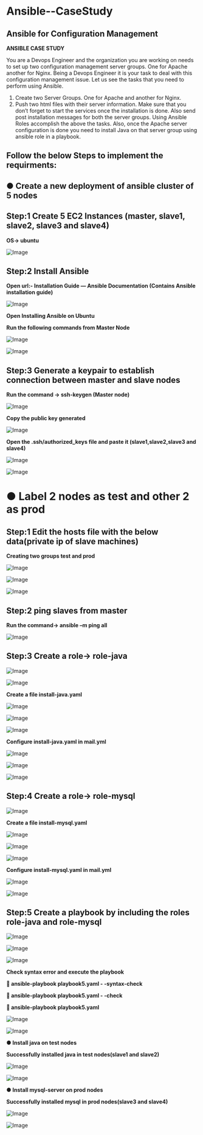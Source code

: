 # Ansible--CaseStudy
## **Ansible for Configuration Management**

**ANSIBLE CASE STUDY** 

You are a Devops Engineer and the organization you are working on needs to set up two configuration management server groups. One for Apache another for Nginx. Being a Devops Engineer it is your task to deal with this configuration management issue. 
Let us see the tasks that you need to perform using Ansible. 
1. Create two Server Groups. One for Apache and another for Nginx.
2. Push two html files with their server information. 
Make sure that you don’t forget to start the services once the installation is done. Also send post installation messages for both the server groups. 
Using Ansible Roles accomplish the above the tasks. 
Also, once the Apache server configuration is done you need to install Java on that server group using ansible role in a playbook.

## **Follow the below Steps to implement the requirments:**

## ● Create a new deployment of ansible cluster of 5 nodes

## **Step:1** Create 5 EC2 Instances (master, slave1, slave2, slave3 and slave4)

**OS-> ubuntu**

![Image](https://github.com/user-attachments/assets/1e89c91c-43a4-4a42-8484-e9f06af22879)

## **Step:2** Install Ansible

**Open url:-  Installation Guide — Ansible Documentation (Contains Ansible installation guide)**

![Image](https://github.com/user-attachments/assets/16cce222-8dd1-4e4a-b2fa-b0b2af365862)

**Open Installing Ansible on Ubuntu**

**Run the following commands from Master Node**

![Image](https://github.com/user-attachments/assets/b2de6797-1e5e-4923-a34e-c861d50dfd49)

![Image](https://github.com/user-attachments/assets/584ae900-f2f6-4df6-8f30-145e63f1b75e)

## **Step:3** Generate a keypair to establish connection between master and slave nodes

**Run the command -> ssh-keygen (Master node)**

![Image](https://github.com/user-attachments/assets/bc985f08-3640-4db5-bcce-88f69dddb09f)

**Copy the public key generated**

![Image](https://github.com/user-attachments/assets/4ed7d878-a663-4462-a674-0c95d6a999c4)

**Open the .ssh/authorized_keys file and paste it (slave1,slave2,slave3 and slave4)**

![Image](https://github.com/user-attachments/assets/6459264b-9c7b-4c51-a4e4-25e98b4aee46)

![Image](https://github.com/user-attachments/assets/1b07be9e-75e6-451d-9487-05be2c6324ec)

# ● Label 2 nodes as test and other 2 as prod

## **Step:1** Edit the hosts file with the below data(private ip of slave machines)

**Creating two groups test and prod**

![Image](https://github.com/user-attachments/assets/9b4762fb-06da-4862-a1e4-3d185b6136b4)

![Image](https://github.com/user-attachments/assets/9812ac0b-094c-47f2-a29c-670a7339e048)

![Image](https://github.com/user-attachments/assets/606ba76f-0cbc-4219-a1a2-ee4efe0a6fe7)

## **Step:2** ping slaves from master

**Run the command-> ansible –m ping all**

![Image](https://github.com/user-attachments/assets/bccb2464-b733-4781-b9ae-963e9d1e6663)

## **Step:3** Create a role-> role-java 

![Image](https://github.com/user-attachments/assets/cdd9befa-357a-44c9-a778-c09b33fe057c)

![Image](https://github.com/user-attachments/assets/76cf0f30-a4b2-401a-8b0e-7d0529979a19)

**Create a file install-java.yaml**

![Image](https://github.com/user-attachments/assets/1cf29588-ae36-41bf-9c9b-7ef354ca9981)

![Image](https://github.com/user-attachments/assets/bdf895a1-2771-4d44-8b04-655aec0b15ee)

![Image](https://github.com/user-attachments/assets/ac182390-a5ca-4220-8842-50eeb5eb32b5)

**Configure install-java.yaml in mail.yml**

![Image](https://github.com/user-attachments/assets/64fd6d37-cd9a-4b11-a645-f671a1fab542)

![Image](https://github.com/user-attachments/assets/f77aeddc-1155-4690-bc1e-20d134e43425)

![Image](https://github.com/user-attachments/assets/ee232dd8-b922-4f91-bc6e-10d2fb95e313)

## **Step:4** Create a role-> role-mysql

![Image](https://github.com/user-attachments/assets/a7995ea5-38a7-4a08-987a-f2a152a83b63)

**Create a file install-mysql.yaml**

![Image](https://github.com/user-attachments/assets/66e4503d-d620-4042-9bcb-f8ee00d81f39)

![Image](https://github.com/user-attachments/assets/93b25e02-2685-4470-b3b2-867d8d4e8591)

![Image](https://github.com/user-attachments/assets/c873c0e7-cce2-46b0-8618-7c70806a2657)

**Configure install-mysql.yaml in mail.yml**

![Image](https://github.com/user-attachments/assets/37bb76ec-27d6-400a-bdf3-5464855e62ec)

![Image](https://github.com/user-attachments/assets/bba6fa04-8932-4f28-a19a-42e917c0de99)

## **Step:5** Create a playbook by including the roles role-java and role-mysql

![Image](https://github.com/user-attachments/assets/dab286bd-51fd-4519-a611-9122e3e6e80e)

![Image](https://github.com/user-attachments/assets/5121e003-fac1-4d58-984a-bd6eb0a03324)

![Image](https://github.com/user-attachments/assets/c4b9b06e-07aa-4cc6-ab12-e654cad4d0fa)

**Check syntax error and execute the playbook**

**	ansible-playbook playbook5.yaml - -syntax-check**

**	ansible-playbook playbook5.yaml - -check**

**	ansible-playbook playbook5.yaml**

![Image](https://github.com/user-attachments/assets/634505f3-b482-4ed7-9087-75f2866a5342)

![Image](https://github.com/user-attachments/assets/838e3db7-e5a2-4ba1-a127-07ba663888d4)

**● Install java on test nodes**

**Successfully installed java in test nodes(slave1 and slave2)**

![Image](https://github.com/user-attachments/assets/6e5b5e07-6825-41ea-9975-b417795f1384)

![Image](https://github.com/user-attachments/assets/2af5e476-e3c5-489f-8a23-cdd932f6aa61)

**● Install mysql-server on prod nodes** 

**Successfully installed mysql in prod nodes(slave3 and slave4)**

![Image](https://github.com/user-attachments/assets/58a1ace1-1752-4e35-8a9b-cc9f23ae7b7e)

![Image](https://github.com/user-attachments/assets/7cf6c890-0944-40ed-a060-d987d5ad00b8)

